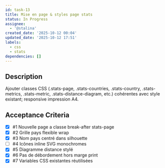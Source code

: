 ```yaml
---
id: task-13
title: Mise en page & styles page stats
status: In Progress
assignee:
  - '@stalina'
created_date: '2025-10-12 00:04'
updated_date: '2025-10-12 17:51'
labels:
  - css
  - stats
dependencies: []
---
```


## Description

<!-- SECTION:DESCRIPTION:BEGIN -->
Ajouter classes CSS (.stats-page, .stats-countries, .stats-country, .stats-metrics, .stats-metric, .stats-distance-diagram, etc.) cohérentes avec style existant; responsive impression A4.
<!-- SECTION:DESCRIPTION:END -->

## Acceptance Criteria
<!-- AC:BEGIN -->
- [x] #1 Nouvelle page a classe break-after stats-page
- [x] #2 Grille pays flexible wrap
- [x] #3 Nom pays centré dans silhouette
- [ ] #4 Icônes inline SVG monochromes
- [x] #5 Diagramme distance stylé
- [x] #6 Pas de débordement hors marge print
- [x] #7 Variables CSS existantes réutilisées
<!-- AC:END -->
